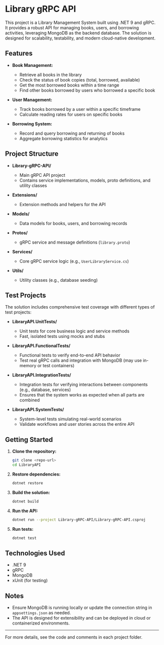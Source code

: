 # Library gRPC API

This project is a Library Management System built using .NET 9 and gRPC. It provides a robust API for managing books, users, and borrowing activities, leveraging MongoDB as the backend database. The solution is designed for scalability, testability, and modern cloud-native development.

## Features

- **Book Management:**
  - Retrieve all books in the library
  - Check the status of book copies (total, borrowed, available)
  - Get the most borrowed books within a time range
  - Find other books borrowed by users who borrowed a specific book

- **User Management:**
  - Track books borrowed by a user within a specific timeframe
  - Calculate reading rates for users on specific books

- **Borrowing System:**
  - Record and query borrowing and returning of books
  - Aggregate borrowing statistics for analytics

## Project Structure

- **Library-gRPC-API/**
  - Main gRPC API project
  - Contains service implementations, models, proto definitions, and utility classes

- **Extensions/**
  - Extension methods and helpers for the API

- **Models/**
  - Data models for books, users, and borrowing records

- **Protos/**
  - gRPC service and message definitions (`library.proto`)

- **Services/**
  - Core gRPC service logic (e.g., `UserLibraryService.cs`)

- **Utils/**
  - Utility classes (e.g., database seeding)

## Test Projects

The solution includes comprehensive test coverage with different types of test projects:

- **LibraryAPI.UnitTests/**
  - Unit tests for core business logic and service methods
  - Fast, isolated tests using mocks and stubs

- **LibraryAPI.FunctionalTests/**
  - Functional tests to verify end-to-end API behavior
  - Test real gRPC calls and integration with MongoDB (may use in-memory or test containers)

- **LibraryAPI.IntegrationTests/**
  - Integration tests for verifying interactions between components (e.g., database, services)
  - Ensures that the system works as expected when all parts are combined

- **LibraryAPI.SystemTests/**
  - System-level tests simulating real-world scenarios
  - Validate workflows and user stories across the entire API

## Getting Started

1. **Clone the repository:**
   ```sh
   git clone <repo-url>
   cd LibraryAPI
   ```
2. **Restore dependencies:**
   ```sh
   dotnet restore
   ```
3. **Build the solution:**
   ```sh
   dotnet build
   ```
4. **Run the API:**
   ```sh
   dotnet run --project Library-gRPC-API/Library-gRPC-API.csproj
   ```
5. **Run tests:**
   ```sh
   dotnet test
   ```

## Technologies Used

- .NET 9
- gRPC
- MongoDB
- xUnit (for testing)

## Notes

- Ensure MongoDB is running locally or update the connection string in `appsettings.json` as needed.
- The API is designed for extensibility and can be deployed in cloud or containerized environments.

---

For more details, see the code and comments in each project folder.
